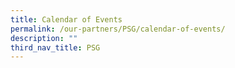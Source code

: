 ```yaml
---
title: Calendar of Events
permalink: /our-partners/PSG/calendar-of-events/
description: ""
third_nav_title: PSG
---
```

